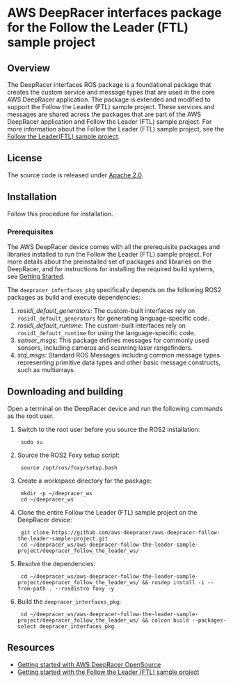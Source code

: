 # AWS DeepRacer interfaces package for the Follow the Leader (FTL) sample project

## Overview

The DeepRacer interfaces ROS package is a foundational package that creates the custom service and message types that are used in the core AWS DeepRacer application. The package is extended and modified to support the Follow the Leader (FTL) sample project. These services and messages are shared across the packages that are part of the AWS DeepRacer application and Follow the Leader (FTL) sample project. For more information about the Follow the Leader (FTL) sample project, see the [Follow the Leader(FTL) sample project](https://github.com/aws-deepracer/aws-deepracer-follow-the-leader-sample-project).

## License

The source code is released under [Apache 2.0](https://aws.amazon.com/apache-2-0/).

## Installation

Follow this procedure for installation.

### Prerequisites

The AWS DeepRacer device comes with all the prerequisite packages and libraries installed to run the Follow the Leader (FTL) sample project. For more details about the preinstalled set of packages and libraries on the DeepRacer, and for instructions for installing the required build systems, see [Getting Started](https://github.com/aws-deepracer/aws-deepracer-launcher/blob/main/getting-started.md).

The `deepracer_inferfaces_pkg` specifically depends on the following ROS2 packages as build and execute dependencies:

1. *rosidl_default_generators*: The custom-built interfaces rely on `rosidl_default_generators` for generating language-specific code.
2. *rosidl_default_runtime*: The custom-built interfaces rely on `rosidl_default_runtime` for using the language-specific code.
3. *sensor_msgs*: This package defines messages for commonly used sensors, including cameras and scanning laser rangefinders.
4. *std_msgs*: Standard ROS Messages including common message types representing primitive data types and other basic message constructs, such as multiarrays.



## Downloading and building

Open a terminal on the DeepRacer device and run the following commands as the root user.

1. Switch to the root user before you source the ROS2 installation:

        sudo su

1. Source the ROS2 Foxy setup script:

        source /opt/ros/foxy/setup.bash

1. Create a workspace directory for the package:

        mkdir -p ~/deepracer_ws
        cd ~/deepracer_ws

1. Clone the entire Follow the Leader (FTL) sample project on the DeepRacer device:

        git clone https://github.com/aws-deepracer/aws-deepracer-follow-the-leader-sample-project.git
        cd ~/deepracer_ws/aws-deepracer-follow-the-leader-sample-project/deepracer_follow_the_leader_ws/

1. Resolve the dependencies:

        cd ~/deepracer_ws/aws-deepracer-follow-the-leader-sample-project/deepracer_follow_the_leader_ws/ && rosdep install -i --from-path . --rosdistro foxy -y

1. Build the `deepracer_interfaces_pkg`:

        cd ~/deepracer_ws/aws-deepracer-follow-the-leader-sample-project/deepracer_follow_the_leader_ws/ && colcon build --packages-select deepracer_interfaces_pkg

## Resources

* [Getting started with AWS DeepRacer OpenSource](https://github.com/aws-deepracer/aws-deepracer-launcher/blob/main/getting-started.md)
* [Getting started with the Follow the Leader (FTL) sample project](https://github.com/aws-deepracer/aws-deepracer-follow-the-leader-sample-project/blob/main/getting-started.md)